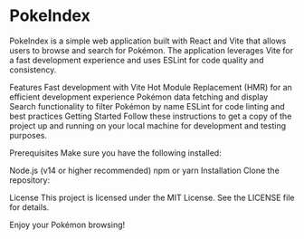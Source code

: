 # PokeIndex
PokeIndex is a simple web application built with React and Vite that allows users to browse and search for Pokémon. The application leverages Vite for a fast development experience and uses ESLint for code quality and consistency.

Features
Fast development with Vite
Hot Module Replacement (HMR) for an efficient development experience
Pokémon data fetching and display
Search functionality to filter Pokémon by name
ESLint for code linting and best practices
Getting Started
Follow these instructions to get a copy of the project up and running on your local machine for development and testing purposes.

Prerequisites
Make sure you have the following installed:

Node.js (v14 or higher recommended)
npm or yarn
Installation
Clone the repository:

License
This project is licensed under the MIT License. See the LICENSE file for details.

Enjoy your Pokémon browsing!
